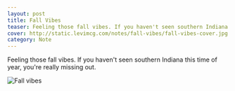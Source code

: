 ```yaml
---
layout: post
title: Fall Vibes
teaser: Feeling those fall vibes. If you haven't seen southern Indiana this time of year, you're really missing out.
cover: http://static.levimcg.com/notes/fall-vibes/fall-vibes-cover.jpg
category: Note
---
```

Feeling those fall vibes. If you haven't seen southern Indiana this time of year, you're really missing out.

![Fall vibes](http://static.levimcg.com/notes/fall-vibes/fall-vibes--small.png)
